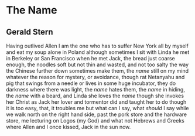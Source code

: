 # The Name
## Gerald Stern
Having outlived Allen I am the one who
has to suffer New York all by myself and
eat my soup alone in Poland although
sometimes I sit with Linda he met in Berkeley
or San Francisco when he met Jack, the bread
just coarse enough, the noodles soft but not
thin and wasted, and not too salty the way the
Chinese further down sometimes make them, the
 _name_ still on my mind whatever the reason for
mystery, or avoidance, though rat Netanyahu
and pig that swings from a needle or lives in some
huge incubator, they do darkness where there
was light, the _name_ hates them, the _name_
in hiding, the _name_ with a beard, and Linda she
loves the _name_ though she invokes her Christ
as Jack her lover and tormentor did and
taught her to do though it is too easy, that,
it troubles me but what can I say, what _should_ I
say while we walk north on the right hand side,
past the pork store and the hardware store, me lecturing
on Logos (my God) and what not Hebrews and Greeks
where Allen and I once kissed, Jack in the sun now.